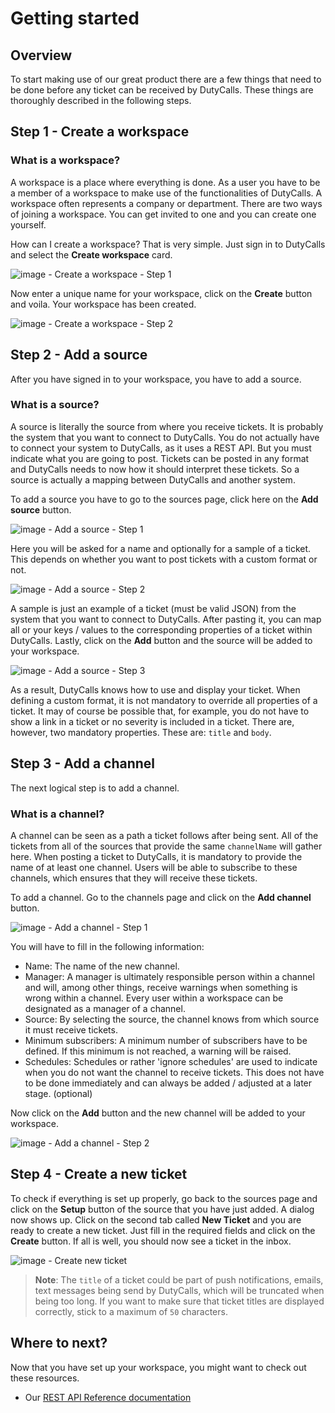 # Getting started

## Overview

To start making use of our great product there are a few things that need to be done before any ticket can be received by DutyCalls. These things are thoroughly described in the following steps.

## Step 1 - Create a workspace

### What is a workspace?

A workspace is a place where everything is done. As a user you have to be a member of a workspace to make use of the functionalities of DutyCalls. A workspace often represents a company or department. There are two ways of joining a workspace. You can get invited to one and you can create one yourself.

How can I create a workspace? That is very simple. Just sign in to DutyCalls and select the **Create workspace** card.

![image - Create a workspace - Step 1](images/create-workspace-1.png)

Now enter a unique name for your workspace, click on the **Create** button and voila. Your workspace has been created.

![image - Create a workspace - Step 2](images/create-workspace-2.png)

## Step 2 - Add a source

After you have signed in to your workspace, you have to add a source.

### What is a source?

A source is literally the source from where you receive tickets. It is probably the system that you want to connect to DutyCalls. You do not actually have to connect your system to DutyCalls, as it uses a REST API. But you must indicate what you are going to post. Tickets can be posted in any format and DutyCalls needs to now how it should interpret these tickets. So a source is actually a mapping between DutyCalls and another system.

To add a source you have to go to the sources page, click here on the **Add source** button.

![image - Add a source - Step 1](images/add-source-1.png)

Here you will be asked for a name and optionally for a sample of a ticket. This depends on whether you want to post tickets with a custom format or not.

![image - Add a source - Step 2](images/add-source-2.png)

A sample is just an example of a ticket (must be valid JSON) from the system that you want to connect to DutyCalls. After pasting it, you can map all or your keys / values to the corresponding properties of a ticket within DutyCalls. Lastly, click on the **Add** button and the source will be added to your workspace.

![image - Add a source - Step 3](images/add-source-3.png)

As a result, DutyCalls knows how to use and display your ticket. When defining a custom format, it is not mandatory to override all properties of a ticket. It may of course be possible that, for example, you do not have to show a link in a ticket or no severity is included in a ticket. There are, however, two mandatory properties. These are: `title` and `body`.

## Step 3 - Add a channel

The next logical step is to add a channel.

### What is a channel?

A channel can be seen as a path a ticket follows after being sent. All of the tickets from all of the sources that provide the same `channelName` will gather here. When posting a ticket to DutyCalls, it is mandatory to provide the name of at least one channel. Users will be able to subscribe to these channels, which ensures that they will receive these tickets.

To add a channel. Go to the channels page and click on the **Add channel** button.

![image - Add a channel - Step 1](images/add-channel-1.png)

You will have to fill in the following information:

* Name: The name of the new channel.
* Manager: A manager is ultimately responsible person within a channel and will, among other things, receive warnings when something is wrong within a channel. Every user within a workspace can be designated as a manager of a channel.
* Source: By selecting the source, the channel knows from which source it must receive tickets.
* Minimum subscribers: A minimum number of subscribers have to be defined. If this minimum is not reached, a warning will be raised.
* Schedules: Schedules or rather 'ignore schedules' are used to indicate when you do not want the channel to receive tickets. This does not have to be done immediately and can always be added / adjusted at a later stage. (optional)

Now click on the **Add** button and the new channel will be added to your workspace.

![image - Add a channel - Step 2](images/add-channel-2.png)

## Step 4 - Create a new ticket

To check if everything is set up properly, go back to the sources page and click on the **Setup** button of the source that you have just added.
A dialog now shows up. Click on the second tab called **New Ticket** and you are ready to create a new ticket. Just fill in the required fields
and click on the **Create** button. If all is well, you should now see a ticket in the inbox.

![image - Create new ticket](images/setup-source-dialog-2.png)

> **Note**: The `title` of a ticket could be part of push notifications, emails, text messages being send by DutyCalls, which will be truncated when being too long. If you want to make sure that ticket titles are displayed correctly, stick to a maximum of `50` characters.  

## Where to next?

Now that you have set up your workspace, you might want to check out these resources.

* Our [REST API Reference documentation](rest-api.md)
